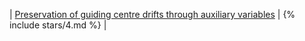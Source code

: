 | [Preservation of guiding centre drifts through auxiliary variables](/open-problems/#drifts) | {% include stars/4.md %} |